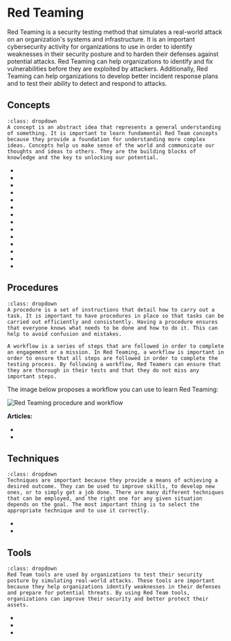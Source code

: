 # Red Teaming

Red Teaming is a security testing method that simulates a real-world attack on an organization's systems and infrastructure. It is an important cybersecurity activity for organizations to use in order to identify weaknesses in their security posture and to harden their defenses against potential attacks. Red Teaming can help organizations to identify and fix vulnerabilities before they are exploited by attackers. Additionally, Red Teaming can help organizations to develop better incident response plans and to test their ability to detect and respond to attacks.

## Concepts

```{admonition} Why is learning fundamental Red Team concepts important?
:class: dropdown
A concept is an abstract idea that represents a general understanding of something. It is important to learn fundamental Red Team concepts because they provide a foundation for understanding more complex ideas. Concepts help us make sense of the world and communicate our thoughts and ideas to others. They are the building blocks of knowledge and the key to unlocking our potential. 
```

* [](why-do-we-red-team)
* [](a-simple-introduction-to-red-blue-and-purple-teaming)
* [](what-is-the-right-mindset-for-red-teaming)
* [](designing-threat-emulation-scenarios)
* [](the-importance-of-freedom-of-movement-when-running-red-team-exercises)
* [](how-can-cisos-make-sense-of-cyber-red-team-results)
* [](the-business-case-against-red-teaming)
* [](can-red-teaming-exercises-be-automated)
* [](what-is-the-ooda-loop-and-why-is-it-relevant-to-red-teaming)
* [](introduction-to-red-team-tools-and-techniques)
* [](choosing-a-command-and-control-infrastructure)
* [](top-reasons-why-red-teamers-should-know-how-to-write-their-own-custom-tools)
* [](using-the-cyber-kill-chain-and-the-mitre-matrix-for-red-team-operations)
* [](what-is-the-difference-between-red-teaming-penetration-testing-and-vulnerability-assessments)

## Procedures

```{admonition} What is a procedure and a workflow and why are they important?
:class: dropdown
A procedure is a set of instructions that detail how to carry out a task. It is important to have procedures in place so that tasks can be carried out efficiently and consistently. Having a procedure ensures that everyone knows what needs to be done and how to do it. This can help to avoid confusion and mistakes.

A workflow is a series of steps that are followed in order to complete an engagement or a mission. In Red Teaming, a workflow is important in order to ensure that all steps are followed in order to complete the testing process. By following a workflow, Red Teamers can ensure that they are thorough in their tests and that they do not miss any important steps. 
```

The image below proposes a workflow you can use to learn Red Teaming:

<img alt="Red Teaming procedure and workflow" class="mb-5" src="/images/procedures/red-teaming.svg">

**Articles:**

* [](designing-realistic-cyber-threat-emulations)
* [](key-metrics-to-measure-the-success-of-a-red-team-exercise)

## Techniques

```{admonition} Why is learning Red Teaming techniques important?
:class: dropdown
Techniques are important because they provide a means of achieving a desired outcome. They can be used to improve skills, to develop new ones, or to simply get a job done. There are many different techniques that can be employed, and the right one for any given situation depends on the goal. The most important thing is to select the appropriate technique and to use it correctly.
```

* [](ntfs-data-stream-manipulation)
* [](data-exfiltration-with-the-help-of-linux-binaries)

## Tools

```{admonition} Why do I need to master Red Team tools?
:class: dropdown
Red Team tools are used by organizations to test their security posture by simulating real-world attacks. These tools are important because they help organizations identify weaknesses in their defenses and prepare for potential threats. By using Red Team tools, organizations can improve their security and better protect their assets.
```

* [](perform-remote-code-execution-with-the-use-of-reverse-shells)
* [](using-netcat-as-a-reverse-shell)
* [](password-grabbing-dump-and-crack-sam-hashes)